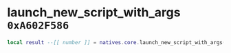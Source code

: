 # launch_new_script_with_args `0xA602F586`

```lua
local result --[[ number ]] = natives.core.launch_new_script_with_args(_scriptpath --[[ string ]], _args --[[ number ]], _argcount --[[ number ]], _stacksize --[[ number ]])
```